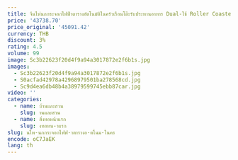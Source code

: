 ```yaml
---
title: จีนไพ่นกกระจอกไฟฟ้าตารางอัตโนมัติในครัวเรือนโต๊ะรับประทานอาหาร Dual-ใช้ Roller Coaster ไม้
price: '43738.70'
price_original: '45091.42'
currency: THB
discount: 3%
rating: 4.5
volume: 99
image: Sc3b22623f20d4f9a94a3017872e2f6b1s.jpg
images:
  - Sc3b22623f20d4f9a94a3017872e2f6b1s.jpg
  - S0acfad42978a42968979501ba278568cd.jpg
  - Sc9d4ea6db48b4a38979599745ebb87car.jpg
video: ''
categories:
  - name: บ้านและสวน
    slug: านและสวน
  - name: สิ่งทอหน้าแรก
    slug: งทอหน-าแรก
slug: นไพ-นกกระจอกไฟฟ-าตารางอ-ตโนม-ในคร
encode: oC7JaEK
lang: th
---
```

  